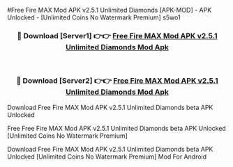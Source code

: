 #Free Fire MAX Mod APK v2.5.1 Unlimited Diamonds [APK-MOD] - APK Unlocked - [Unlimited Coins No Watermark Premium] s5wo1



<div align="center">

<h3>🔴 Download [Server1] 👉👉 <a href="https://momento.my/?title=Free_Fire_MAX_Mod_APK_v2.5.1_Unlimited_Diamonds">Free Fire MAX Mod APK v2.5.1 Unlimited Diamonds Mod Apk</a></h3><br>

<h3>🔴 Download [Server2] 👉👉 <a href="https://momento.my/?title=Free_Fire_MAX_Mod_APK_v2.5.1_Unlimited_Diamonds">Free Fire MAX Mod APK v2.5.1 Unlimited Diamonds Mod Apk</a></h3>
</div>



Download Free Fire MAX Mod APK v2.5.1 Unlimited Diamonds beta APK Unlocked

Free Free Fire MAX Mod APK v2.5.1 Unlimited Diamonds beta APK Unlocked [Unlimited Coins No Watermark Premium]

Download Free Fire MAX Mod APK v2.5.1 Unlimited Diamonds beta APK Unlocked [Unlimited Coins No Watermark Premium] Mod For Android
